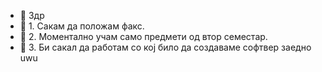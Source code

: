 - 👋 Здр
- 👀 1. Сакам да положам факс.
- 🌱 2. Моментално учам само предмети од втор семестар.
- 🐢 3. Би сакал да работам со кој било да создаваме софтвер заедно uwu 

<!---
DimitrijaT/DimitrijaT is a ✨ special ✨ repository because its `README.md` (this file) appears on your GitHub profile.
You can click the Preview link to take a look at your changes.
--->
